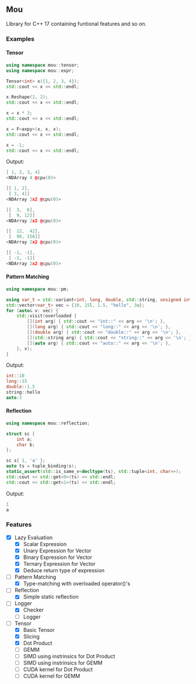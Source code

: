 ## Mou
Library for C++ 17 containing funtional features and so on.

### Examples

#### Tensor
```C++
using namespace mou::tensor;
using namespace mou::expr;

Tensor<int> x({1, 2, 3, 4});
std::cout << x << std::endl;

x.Reshape(2, 2);
std::cout << x << std::endl;

x = x * 3;
std::cout << x << std::endl;

x = F<axpy>(x, x, x);
std::cout << x << std::endl;

x = -1;
std::cout << x << std::endl;
```

Output:
```C++
[ 1, 2, 3, 4]
<NDArray 4 @cpu(0)>

[[ 1, 2],
 [ 3, 4]]
<NDArray 2x2 @cpu(0)>

[[  3,  6],
 [  9, 12]]
<NDArray 2x2 @cpu(0)>

[[  12,  42],
 [  90, 156]]
<NDArray 2x2 @cpu(0)>

[[ -1, -1],
 [ -1, -1]]
<NDArray 2x2 @cpu(0)>
```

#### Pattern Matching
```C++
using namespace mou::pm;

using var_t = std::variant<int, long, double, std::string, unsigned int>;
std::vector<var_t> vec = {10, 15l, 1.5, "hello", 3u};
for (auto& v: vec) {
    std::visit(overloaded {
        [](int arg) { std::cout << "int::" << arg << '\n'; },
        [](long arg) { std::cout << "long::" << arg << '\n'; },
        [](double arg) { std::cout << "double::" << arg << '\n'; },
        [](std::string arg) { std::cout << "string::" << arg << '\n'; },
        [](auto arg) { std::cout << "auto::" << arg << '\n'; },
    }, v);
}
```

Output:
```C++
int::10
long::15
double::1.5
string::hello
auto:3
```

#### Reflection
```C++
using namespace mou::reflection;

struct sc {
    int a;
    char b;
};

sc s{ 1, 'a' };
auto ts = tuple_binding(s);
static_assert(std::is_same_v<decltype(ts), std::tuple<int, char>>);
std::cout << std::get<0>(ts) << std::endl;
std::cout << std::get<1>(ts) << std::endl;
```

Output:
```C++
1
a
```

### Features
- [x] Lazy Evaluation
    - [x] Scalar Expression
    - [x] Unary Expression for Vector
    - [x] Binary Expression for Vector
    - [x] Ternary Expression for Vector
    - [x] Deduce return type of expression
- [ ] Pattern Matching
    - [x] Type-matching with overloaded operator()'s
- [ ] Reflection
    - [x] Simple static reflection
- [ ] Logger
    - [x] Checker
    - [ ] Logger
- [ ] Tensor
    - [x] Basic Tensor
    - [x] Slicing
    - [x] Dot Product
    - [ ] GEMM
    - [ ] SIMD using instrinsics for Dot Product
    - [ ] SIMD using instrinsics for GEMM
    - [ ] CUDA kernel for Dot Product
    - [ ] CUDA kernel for GEMM
